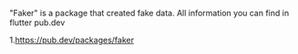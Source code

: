 "Faker" is a package that created fake data.
All information you can find in flutter pub.dev

1.https://pub.dev/packages/faker